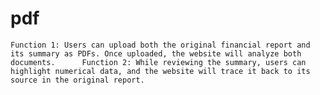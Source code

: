 # pdf
    Function 1: Users can upload both the original financial report and its summary as PDFs. Once uploaded, the website will analyze both documents.      Function 2: While reviewing the summary, users can highlight numerical data, and the website will trace it back to its source in the original report.
